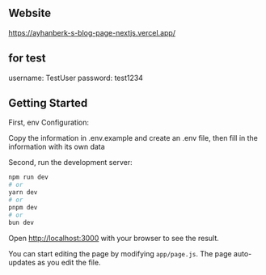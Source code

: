 ## Website 
https://ayhanberk-s-blog-page-nextjs.vercel.app/

## for test 
username: TestUser
password: test1234

## Getting Started

First, env Configuration:

Copy the information in .env.example and create an .env file, then fill in the information with its own data

Second, run the development server:

```bash
npm run dev
# or
yarn dev
# or
pnpm dev
# or
bun dev
```

Open [http://localhost:3000](http://localhost:3000) with your browser to see the result.

You can start editing the page by modifying `app/page.js`. The page auto-updates as you edit the file.

